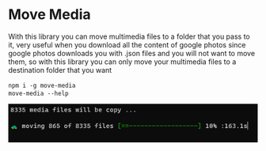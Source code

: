 # Move Media

With this library you can move multimedia files to a folder that you pass to it, very useful when you download all the content of google photos since google photos downloads you with .json files and you will not want to move them, so with this library you can only move your multimedia files to a destination folder that you want

```
npm i -g move-media
move-media --help
```

![process copy](/img-2.png)